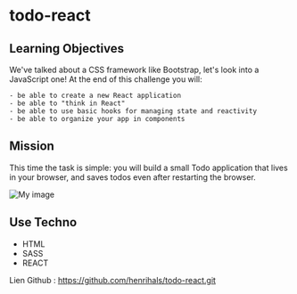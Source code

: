 # todo-react

## Learning Objectives

We've talked about a CSS framework like Bootstrap, let's look into a JavaScript one! At the end of this challenge you will:

    - be able to create a new React application
    - be able to "think in React"
    - be able to use basic hooks for managing state and reactivity
    - be able to organize your app in components
  
## Mission

This time the task is simple: you will build a small Todo application that lives in your browser, and saves todos even after restarting the browser.

![My image]([./../image/image-site.png])

## Use Techno

 - HTML
 - SASS
 - REACT

Lien Github : https://github.com/henrihals/todo-react.git
